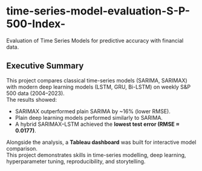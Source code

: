 # time-series-model-evaluation-S-P-500-Index-
Evaluation of Time Series Models for predictive accuracy with financial data. 

## Executive Summary
This project compares classical time-series models (SARIMA, SARIMAX) with modern deep learning models (LSTM, GRU, Bi-LSTM) on weekly S&P 500 data (2004–2023).  
The results showed:
- SARIMAX outperformed plain SARIMA by ~16% (lower RMSE).  
- Plain deep learning models performed similarly to SARIMA.  
- A hybrid SARIMAX–LSTM achieved the **lowest test error (RMSE ≈ 0.0177)**.  

Alongside the analysis, a **Tableau dashboard** was built for interactive model comparison.  
This project demonstrates skills in time-series modelling, deep learning, hyperparameter tuning, reproducibility, and storytelling.
